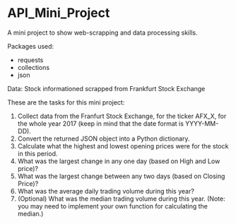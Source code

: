 # API_Mini_Project

A mini project to show web-scrapping and data processing skills. 

Packages used:
- requests
- collections
- json

Data: Stock informationed scrapped from Frankfurt Stock Exchange

These are the tasks for this mini project:

1. Collect data from the Franfurt Stock Exchange, for the ticker AFX_X, for the whole year 2017 (keep in mind that the date format is YYYY-MM-DD).
2. Convert the returned JSON object into a Python dictionary.
3. Calculate what the highest and lowest opening prices were for the stock in this period.
4. What was the largest change in any one day (based on High and Low price)?
5. What was the largest change between any two days (based on Closing Price)?
6. What was the average daily trading volume during this year?
7. (Optional) What was the median trading volume during this year. (Note: you may need to implement your own function for calculating the median.)
